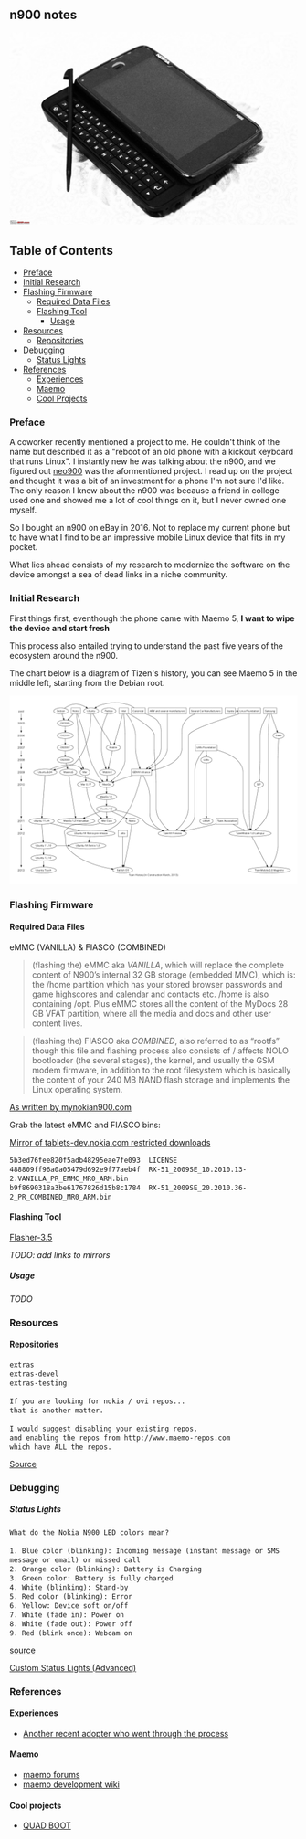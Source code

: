 ## n900 notes

![Nokia n900](images/n900.jpg)

## Table of Contents
* [Preface](#preface)
* [Initial Research](#initial-research)
* [Flashing Firmware](#flashing-firmware)
  * [Required Data Files](#required-data-files)
  * [Flashing Tool](#flashing-tool)
    * [Usage](#usage)
* [Resources](#resources)
  * [Repositories](#repositories)
* [Debugging](#debugging)
  * [Status Lights](#status-lights)
* [References](#references)
  * [Experiences](#experiences)
  * [Maemo](#maemo)
  * [Cool Projects](#cool-projects)

### Preface

A coworker recently mentioned a project to me. He couldn't think of the name but described it as a "reboot of an old phone with a kickout keyboard that runs Linux". I instantly new he was talking about the n900, and we figured out [neo900](http://neo900.org/) was the aformentioned project. I read up on the project and thought it was a bit of an investment for a phone I'm not sure I'd like. The only reason I knew about the n900 was because a friend in college used one and showed me a lot of cool things on it, but I never owned one myself.

So I bought an n900 on eBay in 2016. Not to replace my current phone but to have what I find to be an impressive mobile Linux device that fits in my pocket.

What lies ahead consists of my research to modernize the software on the device amongst a sea of dead links in a niche community.


### Initial Research

First things first, eventhough the phone came with Maemo 5, **I want to wipe the device and start fresh**

This process also entailed trying to understand the past five years of the ecosystem around the n900.

The chart below is a diagram of Tizen's history, you can see Maemo 5 in the middle left, starting from the Debian root.

![Tizen's History](images/tizen-history.png)


### Flashing Firmware

#### Required Data Files

eMMC (VANILLA) & FIASCO (COMBINED)

> (flashing the) eMMC aka *VANILLA*, which will replace the complete content of N900’s internal 32 GB storage (embedded MMC), which is: the /home partition which has your stored browser passwords and game highscores and calendar and contacts etc. /home is also containing /opt. Plus eMMC stores all the content of the MyDocs 28 GB VFAT partition, where all the media and docs and other user content lives.

> (flashing the) FIASCO aka *COMBINED*, also referred to as “rootfs” though this file and flashing process also consists of / affects NOLO bootloader (the several stages), the kernel, and usually the GSM modem firmware, in addition to the root filesystem which is basically the content of your 240 MB NAND flash storage and implements the Linux operating system.

[As written by mynokian900.com](http://www.mynokian900.com/2011/03/flashing-the-emmc-rootfs-on-my-nokia-n900)


Grab the latest eMMC and FIASCO bins:

[Mirror of tablets-dev.nokia.com restricted downloads](http://www.fladnag.net/downloads/telephone/n900/)


```
5b3ed76fee820f5adb48295eae7fe093  LICENSE
488809ff96a0a05479d692e9f77aeb4f  RX-51_2009SE_10.2010.13-2.VANILLA_PR_EMMC_MR0_ARM.bin
b9f8690318a3be61767826d15b8c1784  RX-51_2009SE_20.2010.36-2_PR_COMBINED_MR0_ARM.bin
```

#### Flashing Tool

[Flasher-3.5](http://wiki.maemo.org/Documentation/Maemo_5_Developer_Guide/Development_Environment/Maemo_Flasher-3.5)

*TODO: add links to mirrors*

##### Usage

*TODO*

### Resources

#### Repositories

```
extras
extras-devel
extras-testing

If you are looking for nokia / ovi repos...
that is another matter.

I would suggest disabling your existing repos.
and enabling the repos from http://www.maemo-repos.com
which have ALL the repos.
```
[Source](http://talk.maemo.org/showpost.php?p=1497359&postcount=2)


### Debugging

##### Status Lights

```
What do the Nokia N900 LED colors mean?

1. Blue color (blinking): Incoming message (instant message or SMS message or email) or missed call
2. Orange color (blinking): Battery is Charging
3. Green color: Battery is fully charged
4. White (blinking): Stand-by
5. Red color (blinking): Error
6. Yellow: Device soft on/off
7. White (fade in): Power on
8. White (fade out): Power off
9. Red (blink once): Webcam on
```
[source](http://n900tips.blogspot.com/2010/04/what-do-nokia-n900-led-colors-mean.html)

[Custom Status Lights (Advanced)](https://wiki.maemo.org/LED_patterns)


### References

#### Experiences
* [Another recent adopter who went through the process](http://blog.tldnr.org/english/2015/01/10/reviving-an-old-n900-without-lock-code/)

#### Maemo
* [maemo forums](http://talk.maemo.org)
* [maemo development wiki](http://maemo.org/development/)

#### Cool projects
* [QUAD BOOT](http://talk.maemo.org/showthread.php?t=74956)

